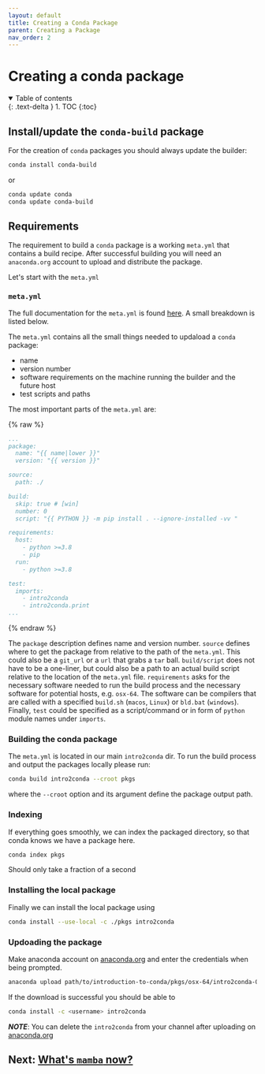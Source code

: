 ```yaml
---
layout: default
title: Creating a Conda Package
parent: Creating a Package 
nav_order: 2
---
```


# Creating a conda package

<details open markdown="block">
  <summary>
    Table of contents
  </summary>
  {: .text-delta }
1. TOC
{:toc}
</details>

## Install/update the `conda-build` package

For the creation of `conda` packages you should always update the builder:
```bash
conda install conda-build
```
or
```bash
conda update conda
conda update conda-build
```

## Requirements

The requirement to build a `conda` package is a working `meta.yml` that contains
a build recipe. After successful building you will need an `anaconda.org` 
account to upload and distribute the package.

Let's start with the `meta.yml`

### `meta.yml`

The full documentation for the `meta.yml` is found
[here](https://docs.conda.io/projects/conda-build/en/latest/resources/define-metadata.html#run).
A small breakdown is listed below.

The `meta.yml` contains all the small things needed to updaload a `conda`
package:
* name
* version number
* software requirements on the machine running the builder and the future host
* test scripts and paths

The most important parts of the `meta.yml` are:

{% raw %}
```yaml
...
package:
  name: "{{ name|lower }}"
  version: "{{ version }}"

source:
  path: ./

build:
  skip: true # [win]
  number: 0
  script: "{{ PYTHON }} -m pip install . --ignore-installed -vv "

requirements:
  host:
    - python >=3.8
    - pip
  run:
    - python >=3.8

test:
  imports:
    - intro2conda
    - intro2conda.print
...
```
{% endraw %}

The `package` description defines name and version number. `source` defines
where to get the package from relative to the path of the `meta.yml`. This could
also be a `git_url` or a `url` that grabs a `tar` ball. `build/script` does not
have to be a one-liner, but could also be a path to an actual build script
relative to the location of the `meta.yml` file. `requirements` asks for the
necessary software needed to run the build process and the necessary software
for potential hosts, e.g. `osx-64`. The software can be compilers that are
called with a specified `build.sh` (`macos`, `Linux`) or `bld.bat` (`windows`).
Finally, `test` could be specified as a script/command or in form of `python`
module names under `imports`.

### Building the conda package

The `meta.yml` is located in our main `intro2conda` dir. 
To run the build
process and output the packages locally please run:
```bash 
conda build intro2conda --croot pkgs
```
where the `--croot` option and its argument define the package output path.

### Indexing

If everything goes smoothly, we can index the packaged directory, so that conda
knows we have a package here. 
```bash
conda index pkgs
```
Should only take a fraction of a second

### Installing the local package

Finally we can install the local package using
```bash
conda install --use-local -c ./pkgs intro2conda
```

### Updoading the package

Make anaconda account on [anaconda.org](https://anaconda.org/) and enter the
credentials when being prompted. 

```bash
anaconda upload path/to/introduction-to-conda/pkgs/osx-64/intro2conda-0.0.1-py310_0.tar.bz2
```

If the download is successful you should be able to
```bash
conda install -c <username> intro2conda
```

***NOTE***: You can delete the `intro2conda` from your channel after uploading
on [anaconda.org](https://anaconda.org/)


## Next: [What's `mamba` now?](../mamba.md)